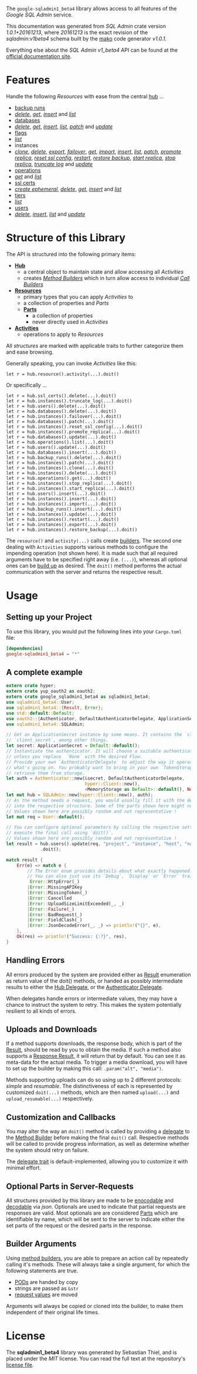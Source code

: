 <!---
DO NOT EDIT !
This file was generated automatically from 'src/mako/api/README.md.mako'
DO NOT EDIT !
-->
The `google-sqladmin1_beta4` library allows access to all features of the *Google SQL Admin* service.

This documentation was generated from *SQL Admin* crate version *1.0.1+20161213*, where *20161213* is the exact revision of the *sqladmin:v1beta4* schema built by the [mako](http://www.makotemplates.org/) code generator *v1.0.1*.

Everything else about the *SQL Admin* *v1_beta4* API can be found at the
[official documentation site](https://cloud.google.com/sql/docs/reference/latest).
# Features

Handle the following *Resources* with ease from the central [hub](https://docs.rs/google-sqladmin1_beta4/1.0.1+20161213/google_sqladmin1_beta4/struct.SQLAdmin.html) ... 

* [backup runs](https://docs.rs/google-sqladmin1_beta4/1.0.1+20161213/google_sqladmin1_beta4/struct.BackupRun.html)
 * [*delete*](https://docs.rs/google-sqladmin1_beta4/1.0.1+20161213/google_sqladmin1_beta4/struct.BackupRunDeleteCall.html), [*get*](https://docs.rs/google-sqladmin1_beta4/1.0.1+20161213/google_sqladmin1_beta4/struct.BackupRunGetCall.html), [*insert*](https://docs.rs/google-sqladmin1_beta4/1.0.1+20161213/google_sqladmin1_beta4/struct.BackupRunInsertCall.html) and [*list*](https://docs.rs/google-sqladmin1_beta4/1.0.1+20161213/google_sqladmin1_beta4/struct.BackupRunListCall.html)
* [databases](https://docs.rs/google-sqladmin1_beta4/1.0.1+20161213/google_sqladmin1_beta4/struct.Database.html)
 * [*delete*](https://docs.rs/google-sqladmin1_beta4/1.0.1+20161213/google_sqladmin1_beta4/struct.DatabaseDeleteCall.html), [*get*](https://docs.rs/google-sqladmin1_beta4/1.0.1+20161213/google_sqladmin1_beta4/struct.DatabaseGetCall.html), [*insert*](https://docs.rs/google-sqladmin1_beta4/1.0.1+20161213/google_sqladmin1_beta4/struct.DatabaseInsertCall.html), [*list*](https://docs.rs/google-sqladmin1_beta4/1.0.1+20161213/google_sqladmin1_beta4/struct.DatabaseListCall.html), [*patch*](https://docs.rs/google-sqladmin1_beta4/1.0.1+20161213/google_sqladmin1_beta4/struct.DatabasePatchCall.html) and [*update*](https://docs.rs/google-sqladmin1_beta4/1.0.1+20161213/google_sqladmin1_beta4/struct.DatabaseUpdateCall.html)
* [flags](https://docs.rs/google-sqladmin1_beta4/1.0.1+20161213/google_sqladmin1_beta4/struct.Flag.html)
 * [*list*](https://docs.rs/google-sqladmin1_beta4/1.0.1+20161213/google_sqladmin1_beta4/struct.FlagListCall.html)
* instances
 * [*clone*](https://docs.rs/google-sqladmin1_beta4/1.0.1+20161213/google_sqladmin1_beta4/struct.InstanceCloneCall.html), [*delete*](https://docs.rs/google-sqladmin1_beta4/1.0.1+20161213/google_sqladmin1_beta4/struct.InstanceDeleteCall.html), [*export*](https://docs.rs/google-sqladmin1_beta4/1.0.1+20161213/google_sqladmin1_beta4/struct.InstanceExportCall.html), [*failover*](https://docs.rs/google-sqladmin1_beta4/1.0.1+20161213/google_sqladmin1_beta4/struct.InstanceFailoverCall.html), [*get*](https://docs.rs/google-sqladmin1_beta4/1.0.1+20161213/google_sqladmin1_beta4/struct.InstanceGetCall.html), [*import*](https://docs.rs/google-sqladmin1_beta4/1.0.1+20161213/google_sqladmin1_beta4/struct.InstanceImportCall.html), [*insert*](https://docs.rs/google-sqladmin1_beta4/1.0.1+20161213/google_sqladmin1_beta4/struct.InstanceInsertCall.html), [*list*](https://docs.rs/google-sqladmin1_beta4/1.0.1+20161213/google_sqladmin1_beta4/struct.InstanceListCall.html), [*patch*](https://docs.rs/google-sqladmin1_beta4/1.0.1+20161213/google_sqladmin1_beta4/struct.InstancePatchCall.html), [*promote replica*](https://docs.rs/google-sqladmin1_beta4/1.0.1+20161213/google_sqladmin1_beta4/struct.InstancePromoteReplicaCall.html), [*reset ssl config*](https://docs.rs/google-sqladmin1_beta4/1.0.1+20161213/google_sqladmin1_beta4/struct.InstanceResetSslConfigCall.html), [*restart*](https://docs.rs/google-sqladmin1_beta4/1.0.1+20161213/google_sqladmin1_beta4/struct.InstanceRestartCall.html), [*restore backup*](https://docs.rs/google-sqladmin1_beta4/1.0.1+20161213/google_sqladmin1_beta4/struct.InstanceRestoreBackupCall.html), [*start replica*](https://docs.rs/google-sqladmin1_beta4/1.0.1+20161213/google_sqladmin1_beta4/struct.InstanceStartReplicaCall.html), [*stop replica*](https://docs.rs/google-sqladmin1_beta4/1.0.1+20161213/google_sqladmin1_beta4/struct.InstanceStopReplicaCall.html), [*truncate log*](https://docs.rs/google-sqladmin1_beta4/1.0.1+20161213/google_sqladmin1_beta4/struct.InstanceTruncateLogCall.html) and [*update*](https://docs.rs/google-sqladmin1_beta4/1.0.1+20161213/google_sqladmin1_beta4/struct.InstanceUpdateCall.html)
* [operations](https://docs.rs/google-sqladmin1_beta4/1.0.1+20161213/google_sqladmin1_beta4/struct.Operation.html)
 * [*get*](https://docs.rs/google-sqladmin1_beta4/1.0.1+20161213/google_sqladmin1_beta4/struct.OperationGetCall.html) and [*list*](https://docs.rs/google-sqladmin1_beta4/1.0.1+20161213/google_sqladmin1_beta4/struct.OperationListCall.html)
* [ssl certs](https://docs.rs/google-sqladmin1_beta4/1.0.1+20161213/google_sqladmin1_beta4/struct.SslCert.html)
 * [*create ephemeral*](https://docs.rs/google-sqladmin1_beta4/1.0.1+20161213/google_sqladmin1_beta4/struct.SslCertCreateEphemeralCall.html), [*delete*](https://docs.rs/google-sqladmin1_beta4/1.0.1+20161213/google_sqladmin1_beta4/struct.SslCertDeleteCall.html), [*get*](https://docs.rs/google-sqladmin1_beta4/1.0.1+20161213/google_sqladmin1_beta4/struct.SslCertGetCall.html), [*insert*](https://docs.rs/google-sqladmin1_beta4/1.0.1+20161213/google_sqladmin1_beta4/struct.SslCertInsertCall.html) and [*list*](https://docs.rs/google-sqladmin1_beta4/1.0.1+20161213/google_sqladmin1_beta4/struct.SslCertListCall.html)
* [tiers](https://docs.rs/google-sqladmin1_beta4/1.0.1+20161213/google_sqladmin1_beta4/struct.Tier.html)
 * [*list*](https://docs.rs/google-sqladmin1_beta4/1.0.1+20161213/google_sqladmin1_beta4/struct.TierListCall.html)
* [users](https://docs.rs/google-sqladmin1_beta4/1.0.1+20161213/google_sqladmin1_beta4/struct.User.html)
 * [*delete*](https://docs.rs/google-sqladmin1_beta4/1.0.1+20161213/google_sqladmin1_beta4/struct.UserDeleteCall.html), [*insert*](https://docs.rs/google-sqladmin1_beta4/1.0.1+20161213/google_sqladmin1_beta4/struct.UserInsertCall.html), [*list*](https://docs.rs/google-sqladmin1_beta4/1.0.1+20161213/google_sqladmin1_beta4/struct.UserListCall.html) and [*update*](https://docs.rs/google-sqladmin1_beta4/1.0.1+20161213/google_sqladmin1_beta4/struct.UserUpdateCall.html)




# Structure of this Library

The API is structured into the following primary items:

* **[Hub](https://docs.rs/google-sqladmin1_beta4/1.0.1+20161213/google_sqladmin1_beta4/struct.SQLAdmin.html)**
    * a central object to maintain state and allow accessing all *Activities*
    * creates [*Method Builders*](https://docs.rs/google-sqladmin1_beta4/1.0.1+20161213/google_sqladmin1_beta4/trait.MethodsBuilder.html) which in turn
      allow access to individual [*Call Builders*](https://docs.rs/google-sqladmin1_beta4/1.0.1+20161213/google_sqladmin1_beta4/trait.CallBuilder.html)
* **[Resources](https://docs.rs/google-sqladmin1_beta4/1.0.1+20161213/google_sqladmin1_beta4/trait.Resource.html)**
    * primary types that you can apply *Activities* to
    * a collection of properties and *Parts*
    * **[Parts](https://docs.rs/google-sqladmin1_beta4/1.0.1+20161213/google_sqladmin1_beta4/trait.Part.html)**
        * a collection of properties
        * never directly used in *Activities*
* **[Activities](https://docs.rs/google-sqladmin1_beta4/1.0.1+20161213/google_sqladmin1_beta4/trait.CallBuilder.html)**
    * operations to apply to *Resources*

All *structures* are marked with applicable traits to further categorize them and ease browsing.

Generally speaking, you can invoke *Activities* like this:

```Rust,ignore
let r = hub.resource().activity(...).doit()
```

Or specifically ...

```ignore
let r = hub.ssl_certs().delete(...).doit()
let r = hub.instances().truncate_log(...).doit()
let r = hub.users().delete(...).doit()
let r = hub.databases().delete(...).doit()
let r = hub.instances().failover(...).doit()
let r = hub.databases().patch(...).doit()
let r = hub.instances().reset_ssl_config(...).doit()
let r = hub.instances().promote_replica(...).doit()
let r = hub.databases().update(...).doit()
let r = hub.operations().list(...).doit()
let r = hub.users().update(...).doit()
let r = hub.databases().insert(...).doit()
let r = hub.backup_runs().delete(...).doit()
let r = hub.instances().patch(...).doit()
let r = hub.instances().clone(...).doit()
let r = hub.instances().delete(...).doit()
let r = hub.operations().get(...).doit()
let r = hub.instances().stop_replica(...).doit()
let r = hub.instances().start_replica(...).doit()
let r = hub.users().insert(...).doit()
let r = hub.instances().insert(...).doit()
let r = hub.instances().import(...).doit()
let r = hub.backup_runs().insert(...).doit()
let r = hub.instances().update(...).doit()
let r = hub.instances().restart(...).doit()
let r = hub.instances().export(...).doit()
let r = hub.instances().restore_backup(...).doit()
```

The `resource()` and `activity(...)` calls create [builders][builder-pattern]. The second one dealing with `Activities` 
supports various methods to configure the impending operation (not shown here). It is made such that all required arguments have to be 
specified right away (i.e. `(...)`), whereas all optional ones can be [build up][builder-pattern] as desired.
The `doit()` method performs the actual communication with the server and returns the respective result.

# Usage

## Setting up your Project

To use this library, you would put the following lines into your `Cargo.toml` file:

```toml
[dependencies]
google-sqladmin1_beta4 = "*"
```

## A complete example

```Rust
extern crate hyper;
extern crate yup_oauth2 as oauth2;
extern crate google_sqladmin1_beta4 as sqladmin1_beta4;
use sqladmin1_beta4::User;
use sqladmin1_beta4::{Result, Error};
use std::default::Default;
use oauth2::{Authenticator, DefaultAuthenticatorDelegate, ApplicationSecret, MemoryStorage};
use sqladmin1_beta4::SQLAdmin;

// Get an ApplicationSecret instance by some means. It contains the `client_id` and 
// `client_secret`, among other things.
let secret: ApplicationSecret = Default::default();
// Instantiate the authenticator. It will choose a suitable authentication flow for you, 
// unless you replace  `None` with the desired Flow.
// Provide your own `AuthenticatorDelegate` to adjust the way it operates and get feedback about 
// what's going on. You probably want to bring in your own `TokenStorage` to persist tokens and
// retrieve them from storage.
let auth = Authenticator::new(&secret, DefaultAuthenticatorDelegate,
                              hyper::Client::new(),
                              <MemoryStorage as Default>::default(), None);
let mut hub = SQLAdmin::new(hyper::Client::new(), auth);
// As the method needs a request, you would usually fill it with the desired information
// into the respective structure. Some of the parts shown here might not be applicable !
// Values shown here are possibly random and not representative !
let mut req = User::default();

// You can configure optional parameters by calling the respective setters at will, and
// execute the final call using `doit()`.
// Values shown here are possibly random and not representative !
let result = hub.users().update(req, "project", "instance", "host", "name")
             .doit();

match result {
    Err(e) => match e {
        // The Error enum provides details about what exactly happened.
        // You can also just use its `Debug`, `Display` or `Error` traits
         Error::HttpError(_)
        |Error::MissingAPIKey
        |Error::MissingToken(_)
        |Error::Cancelled
        |Error::UploadSizeLimitExceeded(_, _)
        |Error::Failure(_)
        |Error::BadRequest(_)
        |Error::FieldClash(_)
        |Error::JsonDecodeError(_, _) => println!("{}", e),
    },
    Ok(res) => println!("Success: {:?}", res),
}

```
## Handling Errors

All errors produced by the system are provided either as [Result](https://docs.rs/google-sqladmin1_beta4/1.0.1+20161213/google_sqladmin1_beta4/enum.Result.html) enumeration as return value of 
the doit() methods, or handed as possibly intermediate results to either the 
[Hub Delegate](https://docs.rs/google-sqladmin1_beta4/1.0.1+20161213/google_sqladmin1_beta4/trait.Delegate.html), or the [Authenticator Delegate](https://docs.rs/yup-oauth2/*/yup_oauth2/trait.AuthenticatorDelegate.html).

When delegates handle errors or intermediate values, they may have a chance to instruct the system to retry. This 
makes the system potentially resilient to all kinds of errors.

## Uploads and Downloads
If a method supports downloads, the response body, which is part of the [Result](https://docs.rs/google-sqladmin1_beta4/1.0.1+20161213/google_sqladmin1_beta4/enum.Result.html), should be
read by you to obtain the media.
If such a method also supports a [Response Result](https://docs.rs/google-sqladmin1_beta4/1.0.1+20161213/google_sqladmin1_beta4/trait.ResponseResult.html), it will return that by default.
You can see it as meta-data for the actual media. To trigger a media download, you will have to set up the builder by making
this call: `.param("alt", "media")`.

Methods supporting uploads can do so using up to 2 different protocols: 
*simple* and *resumable*. The distinctiveness of each is represented by customized 
`doit(...)` methods, which are then named `upload(...)` and `upload_resumable(...)` respectively.

## Customization and Callbacks

You may alter the way an `doit()` method is called by providing a [delegate](https://docs.rs/google-sqladmin1_beta4/1.0.1+20161213/google_sqladmin1_beta4/trait.Delegate.html) to the 
[Method Builder](https://docs.rs/google-sqladmin1_beta4/1.0.1+20161213/google_sqladmin1_beta4/trait.CallBuilder.html) before making the final `doit()` call. 
Respective methods will be called to provide progress information, as well as determine whether the system should 
retry on failure.

The [delegate trait](https://docs.rs/google-sqladmin1_beta4/1.0.1+20161213/google_sqladmin1_beta4/trait.Delegate.html) is default-implemented, allowing you to customize it with minimal effort.

## Optional Parts in Server-Requests

All structures provided by this library are made to be [enocodable](https://docs.rs/google-sqladmin1_beta4/1.0.1+20161213/google_sqladmin1_beta4/trait.RequestValue.html) and 
[decodable](https://docs.rs/google-sqladmin1_beta4/1.0.1+20161213/google_sqladmin1_beta4/trait.ResponseResult.html) via *json*. Optionals are used to indicate that partial requests are responses 
are valid.
Most optionals are are considered [Parts](https://docs.rs/google-sqladmin1_beta4/1.0.1+20161213/google_sqladmin1_beta4/trait.Part.html) which are identifiable by name, which will be sent to 
the server to indicate either the set parts of the request or the desired parts in the response.

## Builder Arguments

Using [method builders](https://docs.rs/google-sqladmin1_beta4/1.0.1+20161213/google_sqladmin1_beta4/trait.CallBuilder.html), you are able to prepare an action call by repeatedly calling it's methods.
These will always take a single argument, for which the following statements are true.

* [PODs][wiki-pod] are handed by copy
* strings are passed as `&str`
* [request values](https://docs.rs/google-sqladmin1_beta4/1.0.1+20161213/google_sqladmin1_beta4/trait.RequestValue.html) are moved

Arguments will always be copied or cloned into the builder, to make them independent of their original life times.

[wiki-pod]: http://en.wikipedia.org/wiki/Plain_old_data_structure
[builder-pattern]: http://en.wikipedia.org/wiki/Builder_pattern
[google-go-api]: https://github.com/google/google-api-go-client

# License
The **sqladmin1_beta4** library was generated by Sebastian Thiel, and is placed 
under the *MIT* license.
You can read the full text at the repository's [license file][repo-license].

[repo-license]: https://github.com/Byron/google-apis-rsblob/master/LICENSE.md
